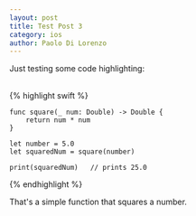 ```yaml
---
layout: post
title: Test Post 3
category: ios
author: Paolo Di Lorenzo
---
```


Just testing some code highlighting: <br><br>

{% highlight swift %}
    
    func square(_ num: Double) -> Double {
        return num * num
    }
    
    let number = 5.0
    let squaredNum = square(number)
    
    print(squaredNum)   // prints 25.0
        
{% endhighlight %}

That's a simple function that squares a number.